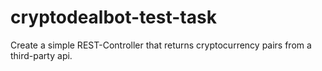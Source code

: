 # cryptodealbot-test-task
Create a simple REST-Controller that returns cryptocurrency pairs from a third-party api.

